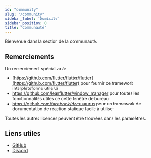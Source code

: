 ```yaml
---
id: "community"
slug: "/community"
sidebar_label: "Domicile"
sidebar_position: 0
title: "Communauté"
---
```


Bienvenue dans la section de la communauté.

## Remerciements

Un remerciement spécial va à:

* [https://github.com/flutter/flutter/flutter](https://github.com/flutter/flutter) pour fournir ce framework interplateforme utile Ui
* <https://github.com/leanflutter/window_manager> pour toutes les fonctionnalités utiles de cette fenêtre de bureau
* <https://github.com/facebook/docusaurus> pour un framework de documentation de réaction statique facile à utiliser

Toutes les autres licences peuvent être trouvées dans les paramètres.

## Liens utiles

* [GitHub](https://github.com/LinwoodCloud/Butterfly)
* [Discord](https://go.linwood.dev/discord)
